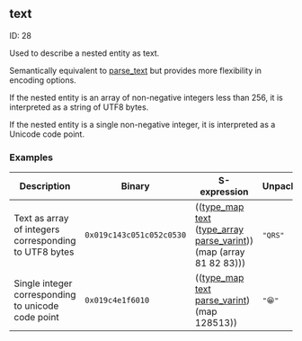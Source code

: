 ## text

ID: 28

Used to describe a nested entity as text.

Semantically equivalent to [parse_text](./parse_text.md) but provides more flexibility in encoding options.

If the nested entity is an array of non-negative integers less than 256, it is interpreted as a string of UTF8 bytes.

If the nested entity is a single non-negative integer, it is interpreted as a Unicode code point.

### Examples

| Description | Binary | S-expression | Unpacked |
|----|----|----|----|
| Text as array of integers corresponding to UTF8 bytes | `0x019c143c051c052c0530` | (([type_map](./type_map.md) [text](./text.md) ([type_array](./type_array.md) [parse_varint](./parse_varint.md))) (map (array 81 82 83))) | <pre>"QRS"</pre> |
| Single integer corresponding to unicode code point | `0x019c4e1f6010` | (([type_map](./type_map.md) [text](./text.md) [parse_varint](./parse_varint.md)) (map 128513)) | <pre>"😁"</pre> |